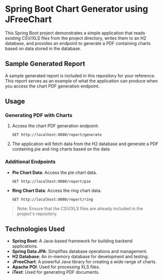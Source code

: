 # Spring Boot Chart Generator using JFreeChart

This Spring Boot project demonstrates a simple application that reads existing CSV/XLS files from the project directory, writes them to an H2 database, and provides an endpoint to generate a PDF containing charts based on data stored in the database.

## Sample Generated Report

A sample generated report is included in this repository for your reference. This report serves as an example of what the application can produce when you access the chart PDF generation endpoint.

## Usage
### Generating PDF with Charts

1. Access the chart PDF generation endpoint:

    ```
    GET http://localhost:8080/report/generate
    ```

2. The application will fetch data from the H2 database and generate a PDF containing pie and ring charts based on the data

### Additional Endpoints

- **Pie Chart Data**: Access the pie chart data.

    ```
    GET http://localhost:8080/report/pie
    ```

- **Ring Chart Data**: Access the ring chart data.

    ```
    GET http://localhost:8080/report/ring
    ```
> Note: Ensure that the CSV/XLS files are already included in the project's repository.

## Technologies Used

- **Spring Boot**: A Java-based framework for building backend applications.
- **Spring Data JPA**: Simplifies database operations and management.
- **H2 Database**: An in-memory database for development and testing.
- **JFreeChart**: A powerful Java library for creating a wide range of charts.
- **Apache POI**: Used for processing XLS files.
- **iText**: Used for generating PDF documents.
